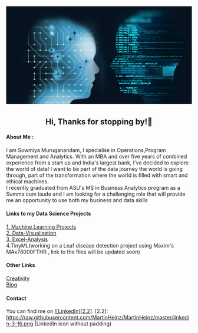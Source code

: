 
# ![header](https://github.com/sowmya2790/Sowmiya_Portfolio/blob/89e0ffe4720cdcef302a4de9a2e03ef9e9783542/header.png)

<h2 align="center">Hi, Thanks for stopping by!👋</h2>
<h4 align="left">About Me : </h4>
<p align="left">    I am Sowmiya Muruganandam, I specialise in Operations,Program Management and Analytics. With an MBA and over five years of combined experience from a start up and India's largest bank, I've decided to explore the world of data! I want to be part of the data journey the world is going through, part of the transformation where the world is  filled with smart and ethical machines.
<br>I recently graduated from ASU's MS in Business Analytics program as a Summa cum laude and I am looking for a challenging role that will provide me an opportunity to use both my business and data skills </p>

<h4 align="left"> Links to my Data Science Projects </h4>

[1. Machine Learning Projects](https://sowmya2790.github.io/Machine-Learning/)
<br>
[2. Data-Visualisation](https://sowmya2790.github.io/Data-Visualisation/)
<br>
[3. Excel-Analysis](https://sowmya2790.github.io/Excel-Analysis/)
<br>
4.TinyML(working on a Leaf disease detection project using Maxim's MAx78000FTHR , link to the files will be updated soon)
<br>
<h4 align="left"> Other Links </h4>

[Creativity](https://sowmya2790.github.io/Creativity/)
<br>
[Blog](https://sowmya2790.github.io/Blog/)
<br>

<h4 align="left"> Contact </h4>

<!-- Actual text -->
You can find me on [![LinkedIn][2.2]][2].
[2.2]: https://raw.githubusercontent.com/MartinHeinz/MartinHeinz/master/linkedin-3-16.png (LinkedIn icon without padding)

[2]: https://www.linkedin.com/in/sowmiyamuruganandam/
